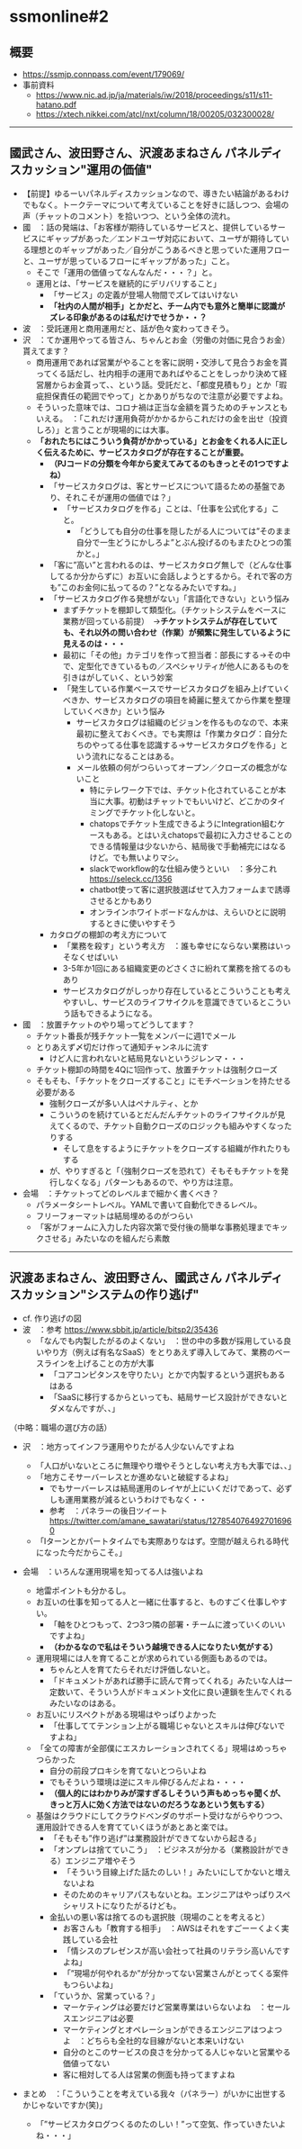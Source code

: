 # ssmonline#2

## 概要
* <https://ssmjp.connpass.com/event/179069/>
* 事前資料
    * <https://www.nic.ad.jp/ja/materials/iw/2018/proceedings/s11/s11-hatano.pdf>
    * <https://xtech.nikkei.com/atcl/nxt/column/18/00205/032300028/>

---

## 國武さん、波田野さん、沢渡あまねさん	パネルディスカッション"運用の価値"

* 【前提】ゆるーいパネルディスカッションなので、導きたい結論があるわけでもなく。トークテーマについて考えていることを好きに話しつつ、会場の声（チャットのコメント）を拾いつつ、という全体の流れ。  
* 國　：話の発端は、「お客様が期待しているサービスと、提供しているサービスにギャップがあった／エンドユーザ対応において、ユーザが期待している理想とのギャップがあった／自分がこうあるべきと思っていた運用フローと、ユーザが思っているフローにギャップがあった」こと。
    * そこで「運用の価値ってなんなんだ・・・？」と。
    * 運用とは、「サービスを継続的にデリバリすること」
        * 「サービス」の定義が登場人物間でズレてはいけない
        * **「社内の人間が相手」とかだと、チーム内でも意外と簡単に認識がズレる印象があるのは私だけでせうか・・？**
* 波　：受託運用と商用運用だと、話が色々変わってきそう。
* 沢　：てか運用やってる皆さん、ちゃんとお金（労働の対価に見合うお金）貰えてます？
    * 商用運用であれば営業がやることを客に説明・交渉して見合うお金を貰ってくる話だし、社内相手の運用であればやることをしっかり決めて経営層からお金貰って、、という話。受託だと、「都度見積もり」とか「瑕疵担保責任の範囲でやって」とかありがちなので注意が必要ですよね。
    * そういった意味では、コロナ禍は正当な金額を貰うためのチャンスともいえる。　：「これだけ運用負荷がかかるからこれだけの金を出せ（投資しろ）」と言うことが現場的には大事。
    * **「おれたちにはこういう負荷がかかっている」とお金をくれる人に正しく伝えるために、サービスカタログが存在することが重要。**
        * **（PJコードの分類を今年から変えてみてるのもきっとその1つですよね）**
        * 「サービスカタログは、客とサービスについて語るための基盤であり、それこそが運用の価値では？」
            * 「サービスカタログを作る」ことは、「仕事を公式化する」こと。
                * 「どうしても自分の仕事を隠したがる人については”そのまま自分で一生どうにかしろよ”とぶん投げるのもまたひとつの策かと。」
        * 「客に”高い”と言われるのは、サービスカタログ無しで（どんな仕事してるか分からずに）お互いに会話しようとするから。それで客の方も”このお金何に払ってるの？”となるみたいですね。」
        * 「サービスカタログ作る発想がない」「言語化できない」という悩み
            * まずチケットを棚卸して類型化。（チケットシステムをベースに業務が回っている前提）　→**チケットシステムが存在していても、それ以外の問い合わせ（作業）が頻繁に発生しているように見えるのは・・・**
            * 最初に「その他」カテゴリを作って担当者：部長にする→その中で、定型化できているもの／スペシャリティが他人にあるものを引きはがしていく、という妙案
            * 「発生している作業ベースでサービスカタログを組み上げていくべきか、サービスカタログの項目を綺麗に整えてから作業を整理していくべきか」という悩み
                * サービスカタログは組織のビジョンを作るものなので、本来最初に整えておくべき。でも実際は「作業カタログ：自分たちのやってる仕事を認識する→サービスカタログを作る」という流れになることはある。
                * メール依頼の何がつらいってオープン／クローズの概念がないこと
                    * 特にテレワーク下では、チケット化されていることが本当に大事。初動はチャットでもいいけど、どこかのタイミングでチケット化しないと。
                    * chatopsでチケット生成できるようにIntegration組むケースもある。とはいえchatopsで最初に入力させることのできる情報量は少ないから、結局後で手動補完にはなるけど。でも無いよりマシ。
                    * slackでworkflow的な仕組み使うといい　：多分これ <https://seleck.cc/1356>
                    * chatbot使って客に選択肢選ばせて入力フォームまで誘導させるとかもあり
                    * オンラインホワイトボードなんかは、えらいひとに説明するときに使いやすそう
        * カタログの棚卸の考え方について
            * 「業務を殺す」という考え方　：誰も幸せにならない業務はいっそなくせばいい
            * 3-5年か1回にある組織変更のどさくさに紛れて業務を捨てるのもあり
            * サービスカタログがしっかり存在しているとこういうことも考えやすいし、サービスのライフサイクルを意識できているとこういう話もできるようになる。
* 國　：放置チケットのやり場ってどうしてます？
    * チケット番長が残チケット一覧をメンバーに週1でメール
    * とりあえず〆切だけ作って通知チャンネルに流す
        * けど人に言われないと結局見ないというジレンマ・・・
    * チケット棚卸の時間を4Qに1回作って、放置チケットは強制クローズ
    * そもそも、「チケットをクローズすること」にモチベーションを持たせる必要がある
        * 強制クローズが多い人はペナルティ、とか
        * こういうのを続けているとだんだんチケットのライフサイクルが見えてくるので、チケット自動クローズのロジックも組みやすくなったりする
            * そして息をするようにチケットをクローズする組織が作れたりもする
        * が、やりすぎると「（強制クローズを恐れて）そもそもチケットを発行しなくなる」パターンもあるので、やり方は注意。
* 会場　：チケットってどのレベルまで細かく書くべき？
    * パラメータシートレベル。YAMLで書いて自動化できるレベル。
    * フリーフォーマットは結局埋めるのがつらい
    * 「客がフォームに入力した内容次第で受付後の簡単な事務処理までキックさせる」みたいなのを組んだら素敵

---

## 沢渡あまねさん、波田野さん、國武さん	パネルディスカッション"システムの作り逃げ"

* cf. 作り逃げの図
* 波　：参考 <https://www.sbbit.jp/article/bitsp2/35436>
    * 「なんでも内製したがるのよくない」　：世の中の多数が採用している良いやり方（例えば有名なSaaS）をとりあえず導入してみて、業務のベースラインを上げることの方が大事
        * 「コアコンピタンスを守りたい」とかで内製するという選択もあるはある
        * 「SaaSに移行するからといっても、結局サービス設計ができないとダメなんですが、、」

（中略：職場の選び方の話）

* 沢　：地方ってインフラ運用やりたがる人少ないんですよね
    * 「人口がいないところに無理やり増やそうとしない考え方も大事では、、」
    * 「地方こそサーバーレスとか進めないと破綻するよね」
        * でもサーバーレスは結局運用のレイヤが上にいくだけであって、必ずしも運用業務が減るというわけでもなく・・
        * 参考　：パネラーの後日ツイート <https://twitter.com/amane_sawatari/status/1278540764927016960>
    * 「Iターンとかパートタイムでも実際ありなはず。空間が越えられる時代になった今だからこそ。」

* 会場　：いろんな運用現場を知ってる人は強いよね
    * 地雷ポイントも分かるし。
    * お互いの仕事を知ってる人と一緒に仕事すると、ものすごく仕事しやすい。
        * 「軸をひとつもって、2つ3つ隣の部署・チームに渡っていくのいいですよね」
        * **（わかるなので私はそういう越境できる人になりたい気がする）**
    * 運用現場には人を育てることが求められている側面もあるのでは。
        * ちゃんと人を育てたらそれだけ評価しないと。
        * 「ドキュメントがあれば勝手に読んで育ってくれる」みたいな人は一定数いて、そういう人がドキュメント文化に良い連鎖を生んでくれるみたいなのはある。
    * お互いにリスペクトがある現場はやっぱりよかった
        * 「仕事しててテンション上がる職場じゃないとスキルは伸びないですよね」
    * 「全ての障害が全部僕にエスカレーションされてくる」現場はめっちゃつらかった
        * 自分の前段プロキシを育てないとつらいよね
        * でもそういう環境は逆にスキル伸びるんだよね・・・・
        * **（個人的にはわかりみが深すぎるしそういう声もめっちゃ聞くが、きっと万人に効く方法ではないのだろうなあという気もする）**
    * 基盤はクラウドにしてクラウドベンダのサポート受けながらやりつつ、運用設計できる人を育てていくほうがあとあと楽では。
        * 「そもそも”作り逃げ”は業務設計ができてないから起きる」
        * 「オンプレは捨てていこう」　：ビジネスが分かる（業務設計ができる）エンジニア増やそう
            * 「そういう目線上げた話たのしい！」みたいにしてかないと増えないよね
            * そのためのキャリアパスもないとね。エンジニアはやっぱりスペシャリストになりたがるけども。
        * 金払いの悪い客は捨てるのも選択肢（現場のことを考えると）
            * お客さんも「教育する相手」　：AWSはそれをすごーーくよく実践している会社
            * 「情シスのプレゼンスが高い会社って社員のリテラシ高いんですよね」
            * 「”現場が何やれるか”が分かってない営業さんがとってくる案件もつらいよね」
        * 「ていうか、営業っている？」
            * マーケティングは必要だけど営業専業はいらないよね　：セールスエンジニアは必要
            * マーケティングとオペレーションができるエンジニアはつよつよ　：どちらも全社的な目線がないと本来いけない
            * 自分のとこのサービスの良さを分かってる人じゃないと営業やる価値ってない
            * 客に相対してる人は営業の側面も持ってますよね

* まとめ　：「こういうことを考えている我々（パネラー）がいかに出世するかじゃないですか(笑)」
    * 「”サービスカタログつくるのたのしい！”って空気、作っていきたいよね・・・」